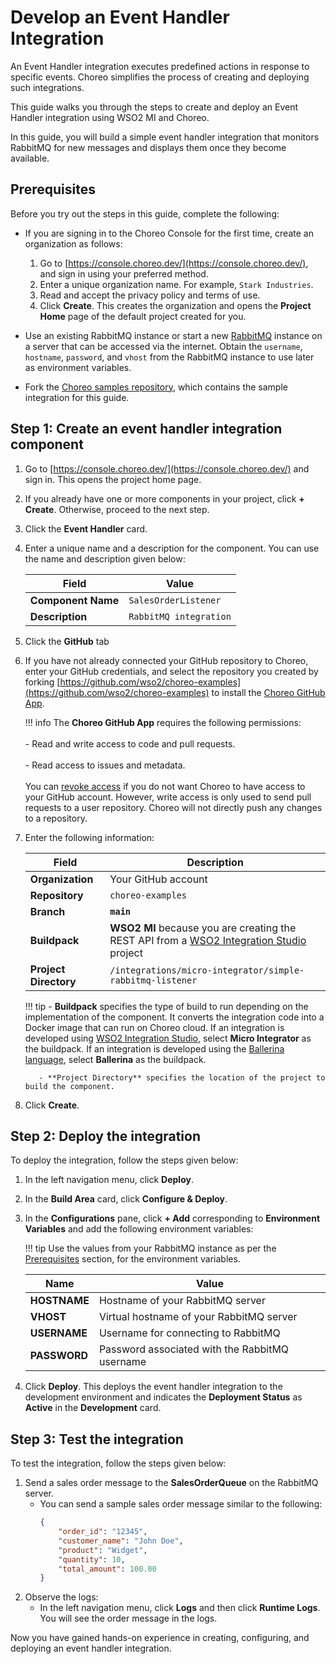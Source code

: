 # Develop an Event Handler Integration

An Event Handler integration executes predefined actions in response to specific events. Choreo simplifies the process of creating and deploying such integrations.

This guide walks you through the steps to create and deploy an Event Handler integration using WSO2 MI and Choreo. 

In this guide, you will build a simple event handler integration that monitors RabbitMQ for new messages and displays them once they become available.

## Prerequisites

Before you try out the steps in this guide, complete the following:

  - If you are signing in to the Choreo Console for the first time, create an organization as follows:
    1. Go to [https://console.choreo.dev/](https://console.choreo.dev/), and sign in using your preferred method.
    2. Enter a unique organization name. For example, `Stark Industries`.
    3. Read and accept the privacy policy and terms of use.
    4. Click **Create**.
       This creates the organization and opens the **Project Home** page of the default project created for you.

  - Use an existing RabbitMQ instance or start a new [RabbitMQ](https://www.rabbitmq.com/download.html) instance on a server that can be accessed via the internet. Obtain the `username`, `hostname`, `password`, and `vhost` from the RabbitMQ instance to use later as environment variables.

  - Fork the [Choreo samples repository](https://github.com/wso2/choreo-samples), which contains the sample integration for this guide.

## Step 1: Create an event handler integration component

1. Go to [https://console.choreo.dev/](https://console.choreo.dev/) and sign in. This opens the project home page. 
2. If you already have one or more components in your project, click **+ Create**. Otherwise, proceed to the next step.
3. Click the **Event Handler** card.
4. Enter a unique name and a description for the component. You can use the name and description given below:

    | **Field**          | **Value**              |
    |--------------------|------------------------|
    | **Component Name** | `SalesOrderListener`   |
    | **Description**    | `RabbitMQ integration` |

5. Click the **GitHub** tab
6. If you have not already connected your GitHub repository to Choreo, enter your GitHub credentials, and select the repository you created by forking [https://github.com/wso2/choreo-examples](https://github.com/wso2/choreo-examples) to install the [Choreo GitHub App](https://github.com/marketplace/choreo-apps).

    !!! info
         The **Choreo GitHub App** requires the following permissions:<br/><br/>- Read and write access to code and pull requests.<br/><br/>- Read access to issues and metadata.<br/><br/>You can [revoke access](https://docs.github.com/en/authentication/keeping-your-account-and-data-secure/reviewing-your-authorized-integrations#reviewing-your-authorized-github-apps) if you do not want Choreo to have access to your GitHub account. However, write access is only used to send pull requests to a user repository. Choreo will not directly push any changes to a repository.

7. Enter the following information:

    | **Field**             | **Description**              |
    |-----------------------|----------------------------- |
    | **Organization**      | Your GitHub account          |
    | **Repository**        | `choreo-examples`            |
    | **Branch**            | **`main`**                   |
    | **Buildpack**         | **WSO2 MI** because you are creating the REST API from a [WSO2 Integration Studio](https://wso2.com/micro-integrator/) project|
    | **Project Directory** | `/integrations/micro-integrator/simple-rabbitmq-listener` |                                                     |

    !!! tip
    	    - **Buildpack** specifies the type of build to run depending on the implementation of the component. It converts the integration code into a Docker image that can run on Choreo cloud. If an integration is developed using [WSO2 Integration Studio](https://wso2.com/integration/integration-studio/), select **Micro Integrator** as the buildpack. If an integration is developed using the [Ballerina language](https://ballerina.io), select **Ballerina** as the buildpack. 

          - **Project Directory** specifies the location of the project to build the component.

8. Click **Create**.

## Step 2: Deploy the integration

To deploy the integration, follow the steps given below:

1. In the left navigation menu, click **Deploy**.
2. In the **Build Area** card, click **Configure & Deploy**.
3. In the **Configurations** pane, click **+ Add** corresponding to **Environment Variables** and add the following environment variables:
    
    !!! tip
    	    Use the values from your RabbitMQ instance as per the [Prerequisites](#prerequisites) section, for the environment variables.

    | **Name**     | **Value**                                         |
    | ------------- |--------------------------------------------------|
    | **HOSTNAME**  | Hostname of your RabbitMQ server                 |
    | **VHOST**     | Virtual hostname of your RabbitMQ server         |
    | **USERNAME**  | Username for connecting to RabbitMQ              |
    | **PASSWORD**  | Password associated with the RabbitMQ username   |

4. Click **Deploy**. This deploys the event handler integration to the development environment and indicates the **Deployment Status** as **Active** in the **Development** card.


## Step 3: Test the integration

To test the integration, follow the steps given below:

1. Send a sales order message to the **SalesOrderQueue** on the RabbitMQ server.
    - You can send a sample sales order message similar to the following:
      ```json
      {
          "order_id": "12345",
          "customer_name": "John Doe",
          "product": "Widget",
          "quantity": 10,
          "total_amount": 100.00
      }
      ```
2. Observe the logs:
    - In the left navigation menu, click **Logs** and then click **Runtime Logs**. You will see the order message in the logs.
  
Now you have gained hands-on experience in creating, configuring, and deploying an event handler integration.
 
